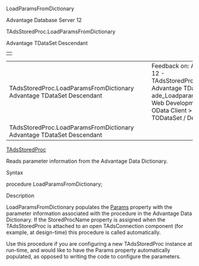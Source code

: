 LoadParamsFromDictionary




Advantage Database Server 12  

TAdsStoredProc.LoadParamsFromDictionary

Advantage TDataSet Descendant

|  |
| --- |
|  |

|  |  |  |  |  |
| --- | --- | --- | --- | --- |
| TAdsStoredProc.LoadParamsFromDictionary  Advantage TDataSet Descendant |  |  | Feedback on: Advantage Database Server 12 - TAdsStoredProc.LoadParamsFromDictionary Advantage TDataSet Descendant ade\_Loadparamsfromdictionary Advantage Web Development > Advantage Delphi OData Client > Delphi OData Components > TODataSet / Dear Support Staff, |  |
| TAdsStoredProc.LoadParamsFromDictionary  Advantage TDataSet Descendant |  |  |  |  |

[TAdsStoredProc](ade_tadsstoredproc.htm)

Reads parameter information from the Advantage Data Dictionary.

Syntax

procedure LoadParamsFromDictionary;

Description

LoadParamsFromDictionary populates the [Params](ade_params_tadsstoredproc.htm) property with the parameter information associated with the procedure in the Advantage Data Dictionary. If the StoredProcName property is assigned when the TAdsStoredProc is attached to an open TAdsConnection component (for example, at design-time) this procedure is called automatically.

Use this procedure if you are configuring a new TAdsStoredProc instance at run-time, and would like to have the Params property automatically populated, as opposed to writing the code to configure the parameters.